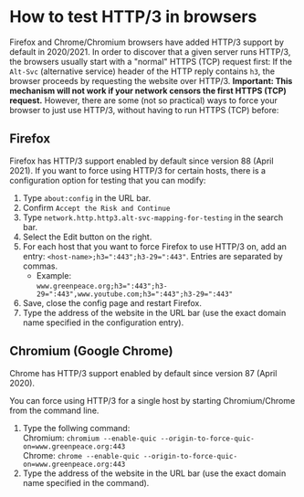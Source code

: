 # How to test HTTP/3 in browsers
Firefox and Chrome/Chromium browsers have added HTTP/3 support by default in 2020/2021. In order to discover that a given server runs HTTP/3, the browsers usually start with a "normal" HTTPS (TCP) request first: If the ```Alt-Svc``` (alternative service) header of the HTTP reply contains ```h3```, the browser proceeds by requesting the website over HTTP/3. **Important: This mechanism will not work if your network censors the first HTTPS (TCP) request.** However, there are some (not so practical) ways to force your browser to just use HTTP/3, without having to run HTTPS (TCP) before:

## Firefox
Firefox has HTTP/3 support enabled by default since version 88 (April 2021).
If you want to force using HTTP/3 for certain hosts, there is a configuration option for testing that you can modify:
1. Type ```about:config``` in the URL bar.
2. Confirm ```Accept the Risk and Continue``` 
3. Type ```network.http.http3.alt-svc-mapping-for-testing``` in the search bar.
4. Select the Edit button on the right. 
5. For each host that you want to force Firefox to use HTTP/3 on, add an entry: ```<host-name>;h3=":443";h3-29=":443"```. Entries are separated by commas.
    - Example: <br/> ```www.greenpeace.org;h3=":443";h3-29=":443",www.youtube.com;h3=":443";h3-29=":443"```
6. Save, close the config page and restart Firefox.
7. Type the address of the website in the URL bar (use the exact domain name specified in the configuration entry).

## Chromium (Google Chrome)
Chrome has HTTP/3 support enabled by default since version 87 (April 2020).

You can force using HTTP/3 for a single host by starting Chromium/Chrome from the command line.
1. Type the follwing command: <br/>
Chromium: ```chromium --enable-quic --origin-to-force-quic-on=www.greenpeace.org:443``` <br/>
Chrome: ```chrome --enable-quic --origin-to-force-quic-on=www.greenpeace.org:443```
2. Type the address of the website in the URL bar (use the exact domain name specified in the command).
